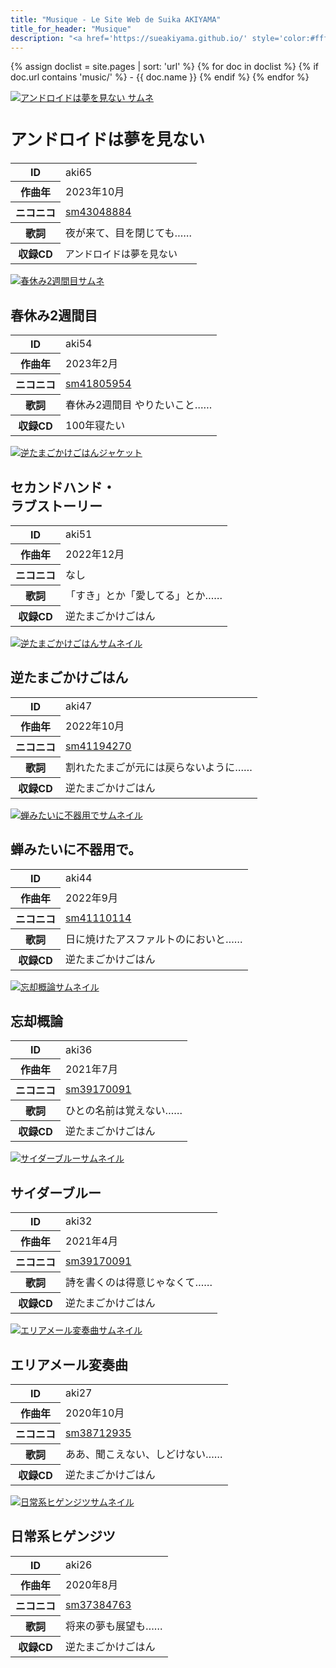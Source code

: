```yaml
---
title: "Musique - Le Site Web de Suika AKIYAMA"
title_for_header: "Musique"
description: "<a href='https://sueakiyama.github.io/' style='color:#ffffff'><u>Le Site Web de Suika Akiyama</u></a>"
---
```


<!-- Auto-List Test -->

{% assign doclist = site.pages | sort: 'url' %}
  {% for doc in doclist %}
    {% if doc.url contains 'music/' %}
      - {{ doc.name }}
      <!-- [{{ doc.name }}]({{ site.baseurl }}{{ doc.url }}) -->
    {% endif %}
  {% endfor %}

<!-- Auto-List Test End -->

<div class="grid">
  <div class="item">
    <a href="music/aki65.html">
      <img class="float-left" src="https://sueakiyama.github.io/music/images/aki65.png" alt="アンドロイドは夢を見ない サムネ">
    </a> 
    <h2 class="float-right" style="font-size:26px;">アンドロイドは夢を見ない</h2>
    <table class="float-right">
      <tr>
        <th>ID</th>
        <td>aki65</td>
      </tr>
      <tr>
        <th>作曲年</th>
        <td>2023年10月</td>
      </tr>
      <tr>
        <th>ニコニコ</th>
        <td><a href="https://www.nicovideo.jp/watch/sm43048884">sm43048884</a></td>
      </tr>
      <tr>
        <th>歌詞</th>
        <td>夜が来て、目を閉じても……</td>
      </tr>
      <tr>
        <th>収録CD</th>
        <td style="font-size:15px;">アンドロイドは夢を見ない</td>
      </tr>
    </table>
  </div>
  <div class="item">
    <a href="music/aki54.html">
      <img class="float-left" src="https://sueakiyama.github.io/illustrations/images/20230216_1.png" alt="春休み2週間目サムネ">
    </a> 
    <h2 class="float-right">春休み2週間目</h2>
    <table class="float-right">
      <tr>
        <th>ID</th>
        <td>aki54</td>
      </tr>
      <tr>
        <th>作曲年</th>
        <td>2023年2月</td>
      </tr>
      <tr>
        <th>ニコニコ</th>
        <td><a href="https://www.nicovideo.jp/watch/sm41805954">sm41805954</a></td>
      </tr>
      <tr>
        <th>歌詞</th>
        <td>春休み2週間目 やりたいこと……</td>
      </tr>
      <tr>
        <th>収録CD</th>
        <td>100年寝たい</td>
      </tr>
    </table>
  </div>
  <div class="item">
    <a href="music/aki51.html">
      <img class="float-left" src="https://sueakiyama.github.io/images/20221227.png" alt="逆たまごかけごはんジャケット">
    </a> 
    <h2 class="float-right">セカンドハンド・<br>ラブストーリー</h2>
    <table class="float-right">
      <tr>
        <th>ID</th>
        <td>aki51</td>
      </tr>
      <tr>
        <th>作曲年</th>
        <td>2022年12月</td>
      </tr>
      <tr>
        <th>ニコニコ</th>
        <td>なし</td>
      </tr>
      <tr>
        <th>歌詞</th>
        <td>「すき」とか「愛してる」とか……</td>
      </tr>
      <tr>
        <th>収録CD</th>
        <td>逆たまごかけごはん</td>
      </tr>
    </table>
  </div>
  <div class="item">
    <a href="music/aki47.html">
      <img class="float-left" src="music/images/aki47.jpg" alt="逆たまごかけごはんサムネイル">
    </a> 
    <h2 class="float-right">逆たまごかけごはん</h2>
    <table class="float-right">
      <tr>
        <th>ID</th>
        <td>aki47</td>
      </tr>
      <tr>
        <th>作曲年</th>
        <td>2022年10月</td>
      </tr>
      <tr>
        <th>ニコニコ</th>
        <td><a href="https://nico.ms/sm41194270">sm41194270</a></td>
      </tr>
      <tr>
        <th>歌詞</th>
        <td>割れたたまごが元には戻らないように……</td>
      </tr>
      <tr>
        <th>収録CD</th>
        <td>逆たまごかけごはん</td>
      </tr>
    </table>
  </div>
  <div class="item">
    <a href="music/aki44.html">
      <img class="float-left" src="music/images/aki44.jpeg" alt="蝉みたいに不器用でサムネイル">
    </a> 
    <h2 class="float-right">蝉みたいに不器用で。</h2>
    <table class="float-right">
      <tr>
        <th>ID</th>
        <td>aki44</td>
      </tr>
      <tr>
        <th>作曲年</th>
        <td>2022年9月</td>
      </tr>
      <tr>
        <th>ニコニコ</th>
        <td><a href="https://nico.ms/sm41110114">sm41110114</a></td>
      </tr>
      <tr>
        <th>歌詞</th>
        <td>日に焼けたアスファルトのにおいと……</td>
      </tr>
      <tr>
        <th>収録CD</th>
        <td>逆たまごかけごはん</td>
      </tr>
    </table>
  </div>
  <div class="item">
    <a href="music/aki36.html">
      <img class="float-left" src="music/images/aki36.jpg" alt="忘却概論サムネイル">
    </a> 
    <h2 class="float-right">忘却概論</h2>
    <table class="float-right">
      <tr>
        <th>ID</th>
        <td>aki36</td>
      </tr>
      <tr>
        <th>作曲年</th>
        <td>2021年7月</td>
      </tr>
      <tr>
        <th>ニコニコ</th>
        <td><a href="https://nico.ms/sm39170091">sm39170091</a></td>
      </tr>
      <tr>
        <th>歌詞</th>
        <td>ひとの名前は覚えない……</td>
      </tr>
      <tr>
        <th>収録CD</th>
        <td>逆たまごかけごはん</td>
      </tr>
    </table>
  </div>
  <div class="item">
    <a href="music/aki32.html">
      <img class="float-left" src="music/images/aki32.jpg" alt="サイダーブルーサムネイル">
    </a> 
    <h2 class="float-right">サイダーブルー</h2>
    <table class="float-right">
      <tr>
        <th>ID</th>
        <td>aki32</td>
      </tr>
      <tr>
        <th>作曲年</th>
        <td>2021年4月</td>
      </tr>
      <tr>
        <th>ニコニコ</th>
        <td><a href="https://nico.ms/sm39170091">sm39170091</a></td>
      </tr>
      <tr>
        <th>歌詞</th>
        <td>詩を書くのは得意じゃなくて……</td>
      </tr>
      <tr>
        <th>収録CD</th>
        <td>逆たまごかけごはん</td>
      </tr>
    </table>
  </div>
  <div class="item">
    <a href="music/aki27.html">
      <img class="float-left" src="music/images/aki27.jpg" alt="エリアメール変奏曲サムネイル">
    </a> 
    <h2 class="float-right">エリアメール変奏曲</h2>
    <table class="float-right">
      <tr>
        <th>ID</th>
        <td>aki27</td>
      </tr>
      <tr>
        <th>作曲年</th>
        <td>2020年10月</td>
      </tr>
      <tr>
        <th>ニコニコ</th>
        <td><a href="https://nico.ms/sm38712935">sm38712935</a></td>
      </tr>
      <tr>
        <th>歌詞</th>
        <td>ああ、聞こえない、しどけない……</td>
      </tr>
      <tr>
        <th>収録CD</th>
        <td>逆たまごかけごはん</td>
      </tr>
    </table>
  </div>
  <div class="item">
    <a href="music/aki26.html">
      <img class="float-left" src="music/images/aki26.jpg" alt="日常系ヒゲンジツサムネイル">
    </a> 
    <h2 class="float-right">日常系ヒゲンジツ</h2>
    <table class="float-right">
      <tr>
        <th>ID</th>
        <td>aki26</td>
      </tr>
      <tr>
        <th>作曲年</th>
        <td>2020年8月</td>
      </tr>
      <tr>
        <th>ニコニコ</th>
        <td><a href="https://nico.ms/sm37384763">sm37384763</a></td>
      </tr>
      <tr>
        <th>歌詞</th>
        <td>将来の夢も展望も……</td>
      </tr>
      <tr>
        <th>収録CD</th>
        <td>逆たまごかけごはん</td>
      </tr>
    </table>
  </div>
</div>
